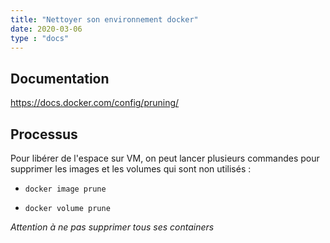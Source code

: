 ```yaml
---
title: "Nettoyer son environnement docker"
date: 2020-03-06
type : "docs"
---
```


## Documentation

https://docs.docker.com/config/pruning/

## Processus

Pour libérer de l'espace sur VM, on peut lancer plusieurs commandes pour supprimer les images et les volumes qui sont non utilisés :

* `docker image prune`

* `docker volume prune`

_Attention à ne pas supprimer tous ses containers_
